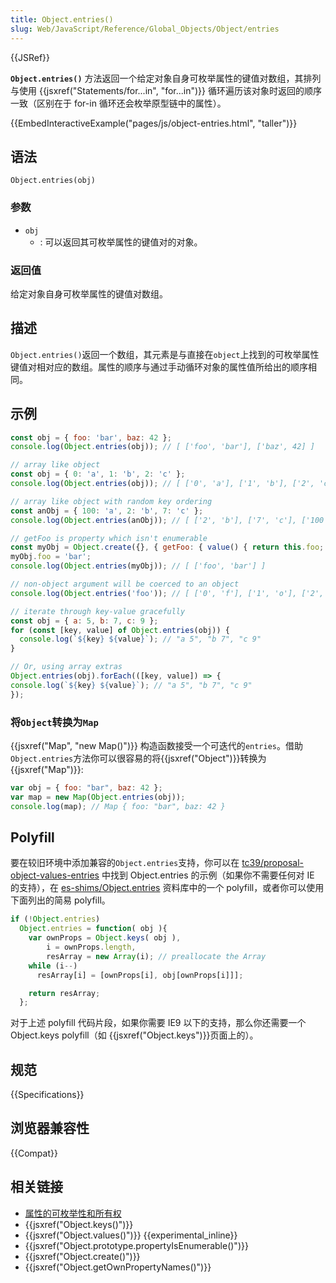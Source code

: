 ```yaml
---
title: Object.entries()
slug: Web/JavaScript/Reference/Global_Objects/Object/entries
---
```


{{JSRef}}

**`Object.entries()`** 方法返回一个给定对象自身可枚举属性的键值对数组，其排列与使用 {{jsxref("Statements/for...in", "for...in")}} 循环遍历该对象时返回的顺序一致（区别在于 for-in 循环还会枚举原型链中的属性）。

{{EmbedInteractiveExample("pages/js/object-entries.html", "taller")}}

## 语法

```plain
Object.entries(obj)
```

### 参数

- `obj`
  - : 可以返回其可枚举属性的键值对的对象。

### 返回值

给定对象自身可枚举属性的键值对数组。

## 描述

`Object.entries()`返回一个数组，其元素是与直接在`object`上找到的可枚举属性键值对相对应的数组。属性的顺序与通过手动循环对象的属性值所给出的顺序相同。

## 示例

```js
const obj = { foo: 'bar', baz: 42 };
console.log(Object.entries(obj)); // [ ['foo', 'bar'], ['baz', 42] ]

// array like object
const obj = { 0: 'a', 1: 'b', 2: 'c' };
console.log(Object.entries(obj)); // [ ['0', 'a'], ['1', 'b'], ['2', 'c'] ]

// array like object with random key ordering
const anObj = { 100: 'a', 2: 'b', 7: 'c' };
console.log(Object.entries(anObj)); // [ ['2', 'b'], ['7', 'c'], ['100', 'a'] ]

// getFoo is property which isn't enumerable
const myObj = Object.create({}, { getFoo: { value() { return this.foo; } } });
myObj.foo = 'bar';
console.log(Object.entries(myObj)); // [ ['foo', 'bar'] ]

// non-object argument will be coerced to an object
console.log(Object.entries('foo')); // [ ['0', 'f'], ['1', 'o'], ['2', 'o'] ]

// iterate through key-value gracefully
const obj = { a: 5, b: 7, c: 9 };
for (const [key, value] of Object.entries(obj)) {
  console.log(`${key} ${value}`); // "a 5", "b 7", "c 9"
}

// Or, using array extras
Object.entries(obj).forEach(([key, value]) => {
console.log(`${key} ${value}`); // "a 5", "b 7", "c 9"
});
```

### 将`Object`转换为`Map`

{{jsxref("Map", "new Map()")}} 构造函数接受一个可迭代的`entries`。借助`Object.entries`方法你可以很容易的将{{jsxref("Object")}}转换为{{jsxref("Map")}}:

```js
var obj = { foo: "bar", baz: 42 };
var map = new Map(Object.entries(obj));
console.log(map); // Map { foo: "bar", baz: 42 }
```

## Polyfill

要在较旧环境中添加兼容的`Object.entries`支持，你可以在 [tc39/proposal-object-values-entries](https://github.com/tc39/proposal-object-values-entries) 中找到 Object.entries 的示例（如果你不需要任何对 IE 的支持），在 [es-shims/Object.entries](https://github.com/es-shims/Object.entries) 资料库中的一个 polyfill，或者你可以使用下面列出的简易 polyfill。

```js
if (!Object.entries)
  Object.entries = function( obj ){
    var ownProps = Object.keys( obj ),
        i = ownProps.length,
        resArray = new Array(i); // preallocate the Array
    while (i--)
      resArray[i] = [ownProps[i], obj[ownProps[i]]];

    return resArray;
  };
```

对于上述 polyfill 代码片段，如果你需要 IE9 以下的支持，那么你还需要一个 Object.keys polyfill（如 {{jsxref("Object.keys")}}页面上的）。

## 规范

{{Specifications}}

## 浏览器兼容性

{{Compat}}

## 相关链接

- [属性的可枚举性和所有权](/zh-CN/docs/Web/JavaScript/Enumerability_and_ownership_of_properties)
- {{jsxref("Object.keys()")}}
- {{jsxref("Object.values()")}} {{experimental_inline}}
- {{jsxref("Object.prototype.propertyIsEnumerable()")}}
- {{jsxref("Object.create()")}}
- {{jsxref("Object.getOwnPropertyNames()")}}
